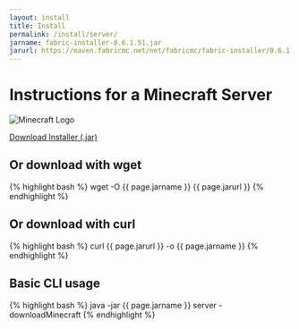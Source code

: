 ```yaml
---
layout: install
title: Install
permalink: /install/server/
jarname: fabric-installer-0.6.1.51.jar
jarurl: https://maven.fabricmc.net/net/fabricmc/fabric-installer/0.6.1.51/fabric-installer-0.6.1.51.jar
---
```


# Instructions for a Minecraft Server

<img class="logo right fshadow" alt="Minecraft Logo" src="/assets/img/launchers/minecraft.png" />

<a href="{{ page.jarurl }}" class="button primary">Download Installer (.jar)</a>


## Or download with wget
<div class="clear"></div>
{% highlight bash %}
wget -O {{ page.jarname }} {{ page.jarurl }}
{% endhighlight %}

## Or download with curl
{% highlight bash %}
curl {{ page.jarurl }} -o {{ page.jarname }}
{% endhighlight %}


## Basic CLI usage

{% highlight bash %}
java -jar {{ page.jarname }} server -downloadMinecraft
{% endhighlight %}
